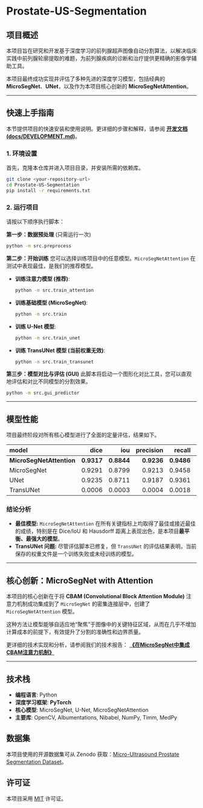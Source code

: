 # Prostate-US-Segmentation

## 项目概述

本项目旨在研究和开发基于深度学习的前列腺超声图像自动分割算法，以解决临床实践中前列腺轮廓提取的难题，为前列腺疾病的诊断和治疗提供更精确的影像学辅助工具。

本项目最终成功实现并评估了多种先进的深度学习模型，包括经典的 **MicroSegNet**、**UNet**，以及作为本项目核心创新的 **MicroSegNetAttention**。

---

## 快速上手指南

本节提供项目的快速安装和使用说明。更详细的步骤和解释，请参阅 [**开发文档 (docs/DEVELOPMENT.md)**](./docs/DEVELOPMENT.md)。

### 1. 环境设置

首先，克隆本仓库并进入项目目录，并安装所需的依赖库。

```bash
git clone <your-repository-url>
cd Prostate-US-Segmentation
pip install -r requirements.txt
```

### 2. 运行项目

请按以下顺序执行脚本：

**第一步：数据预处理** (只需运行一次)
```bash
python -m src.preprocess
```

**第二步：开始训练**
您可以选择训练项目中的任意模型。`MicroSegNetAttention` 在测试中表现最佳，是我们的推荐模型。

- **训练注意力模型 (推荐)**:
  ```bash
  python -m src.train_attention
  ```
- **训练基础模型 (MicroSegNet)**:
  ```bash
  python -m src.train
  ```
- **训练 U-Net 模型**:
  ```bash
  python -m src.train_unet
  ```
- **训练 TransUNet 模型 (当前权重无效)**:
  ```bash
  python -m src.train_transunet
  ```

**第三步：模型对比与评估 (GUI)**
此脚本将启动一个图形化对比工具，您可以直观地评估和对比不同模型的分割效果。
```bash
python -m src.gui_predictor
```

---

## 模型性能

项目最终阶段对所有核心模型进行了全面的定量评估，结果如下。

| model                |      dice |       iou |   precision |      recall |   hausdorff_95 |
|:---------------------|----------:|----------:|------------:|------------:|---------------:|
| **MicroSegNetAttention** | **0.9317** | **0.8844** | **0.9236** | **0.9486** | **13.6580** |
| MicroSegNet          |  0.9291 |  0.8799 |    0.9213 |    0.9458 |      14.1911   |
| UNet                 |  0.9235 |  0.8711 |    0.9187 |    0.9361 |      14.8810   |
| TransUNet            |  0.0006 |  0.0003 |    0.0004 |    0.0018 |     179.5045   |

### 结论分析
*   **最佳模型:** `MicroSegNetAttention` 在所有关键指标上均取得了最佳或接近最佳的成绩，特别是在 Dice/IoU 和 Hausdorff 距离上表现出色，是本项目**最平衡、最强大的模型**。
*   **TransUNet 问题:** 尽管评估脚本已修复，但 `TransUNet` 的评估结果表明，当前保存的权重文件是一个训练失败或未经训练的模型。

---

## 核心创新：MicroSegNet with Attention

本项目的核心创新在于将 **CBAM (Convolutional Block Attention Module)** 注意力机制成功集成到了 `MicroSegNet` 的密集连接层中，创建了 `MicroSegNetAttention` 模型。

这种方法让模型能够自适应地“聚焦”于图像中的关键特征区域，从而在几乎不增加计算成本的前提下，有效提升了分割的准确性和边界质量。

更详细的技术实现和分析，请参阅我们的技术报告：
[**《在MicroSegNet中集成CBAM注意力机制》**](./docs/ATTENTION_MECHANISM.md)

---

## 技术栈

*   **编程语言**: Python
*   **深度学习框架**: **PyTorch**
*   **核心模型**: MicroSegNet, U-Net, MicroSegNetAttention
*   **主要库**: OpenCV, Albumentations, Nibabel, NumPy, Timm, MedPy

## 数据集

本项目使用的开源数据集可从 Zenodo 获取：[Micro-Ultrasound Prostate Segmentation Dataset](https://zenodo.org/records/10475293)。

## 许可证

本项目采用 [MIT](./LICENSE) 许可证。
